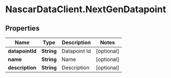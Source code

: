 # NascarDataClient.NextGenDatapoint

## Properties
Name | Type | Description | Notes
------------ | ------------- | ------------- | -------------
**datapointId** | **String** | Datapoint Id | [optional] 
**name** | **String** | Name | [optional] 
**description** | **String** | Description | [optional] 

